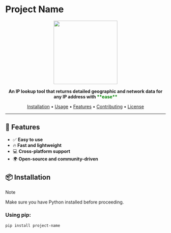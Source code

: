 # Project Name

<p align="center">
  <img src="https://via.placeholder.com/500" width="200">
</p>

<p align="center">
  <b>An IP lookup tool that returns detailed geographic and network data for any IP address with <span style="color:green"> **ease**</span></b>
</p>

<p align="center">
  <a href="#installation">Installation</a> •
  <a href="#usage">Usage</a> •
  <a href="#features">Features</a> •
  <a href="#contributing">Contributing</a> •
  <a href="#license">License</a>
</p>

---

## 🚀 Features

- ✅ **Easy to use**
- 🔥 **Fast and lightweight**
- 💻 **Cross-platform support**
- 🌍 **Open-source and community-driven**

## 📦 Installation

> [!NOTE]  
> Make sure you have Python installed before proceeding.

### Using pip:
```bash
pip install project-name
